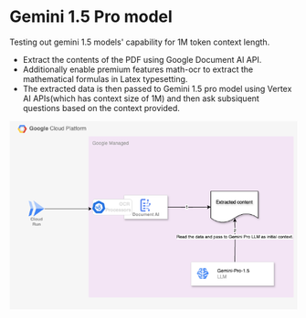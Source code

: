 # Gemini 1.5 Pro model

Testing out gemini 1.5 models' capability for 1M token context length. 
- Extract the contents of the PDF using Google Document AI API.
- Additionally enable premium features math-ocr to extract the mathematical formulas in Latex typesetting. 
- The extracted data is then passed to Gemini 1.5 pro model using Vertex AI APIs(which has context size of 1M) and then ask subsiquent questions based on the context provided.


![Document-Parser](assets/DocumentParser.png)